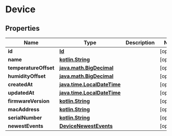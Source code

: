 # Device

## Properties
Name | Type | Description | Notes
------------ | ------------- | ------------- | -------------
**id** | [**Id**](Id.md) |  |  [optional]
**name** | [**kotlin.String**](.md) |  |  [optional]
**temperatureOffset** | [**java.math.BigDecimal**](java.math.BigDecimal.md) |  |  [optional]
**humidityOffset** | [**java.math.BigDecimal**](java.math.BigDecimal.md) |  |  [optional]
**createdAt** | [**java.time.LocalDateTime**](java.time.LocalDateTime.md) |  |  [optional]
**updatedAt** | [**java.time.LocalDateTime**](java.time.LocalDateTime.md) |  |  [optional]
**firmwareVersion** | [**kotlin.String**](.md) |  |  [optional]
**macAddress** | [**kotlin.String**](.md) |  |  [optional]
**serialNumber** | [**kotlin.String**](.md) |  |  [optional]
**newestEvents** | [**DeviceNewestEvents**](DeviceNewestEvents.md) |  |  [optional]
